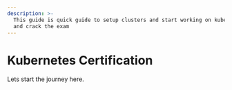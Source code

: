 ```yaml
---
description: >-
  This guide is quick guide to setup clusters and start working on kubernetes
  and crack the exam
---
```


# Kubernetes Certification

Lets start the journey here.   
  


